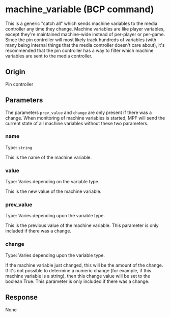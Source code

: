 
# machine_variable (BCP command)
This is a generic "catch all" which sends machine variables to the media controller any time they change. Machine variables are like player variables, except they're maintained machine-wide instead of per-player or per-game. Since the pin controller will most likely track hundreds of variables (with many being internal things that the media controller doesn't care about), it's recommended that the pin controller has a way to filter which machine variables are sent to the media controller.

## Origin
Pin controller

## Parameters
The parameters `prev_value` and `change` are only present if there was a change. When monitoring of machine variables is started, MPF will send the current state of all machine variables without these two parameters.

### name
Type: `string`

This is the name of the machine variable.

### value
Type: Varies depending on the variable type.

This is the new value of the machine variable.

### prev_value
Type: Varies depending upon the variable type.

This is the previous value of the machine variable. This parameter is only included if there was a change.

### change
Type: Varies depending upon the variable type.

If the machine variable just changed, this will be the amount of the change. If it's not possible to determine a numeric change (for example, if this machine variable is a string), then this change value will be set to the boolean True. This parameter is only included if there was a change.

## Response
None
